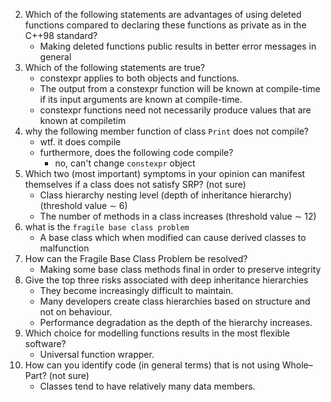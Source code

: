 2. Which of the following statements are advantages of using deleted functions compared to declaring these functions as private as in the C++98 standard?
    - Making deleted functions public results in better error messages in general
4. Which of the following statements are true?
    - constexpr applies to both objects and functions.
    - The output from a constexpr function will be known at compile-time if its input arguments are known at compile-time.
    - constexpr functions need not necessarily produce values that are known at compiletim
5. why the following member function of class `Print` does not compile?
    - wtf. it does compile
    - furthermore, does the following code compile?
        - no, can't change `constexpr` object
6. Which two (most important) symptoms in your opinion can manifest themselves if a class does not satisfy SRP? (not sure)
    -  Class hierarchy nesting level (depth of inheritance hierarchy) (threshold value ∼ 6)
    - The number of methods in a class increases (threshold value ∼ 12)
7. what is the `fragile base class problem`
    - A base class which when modified can cause derived classes to malfunction
8. How can the Fragile Base Class Problem be resolved?
    - Making some base class methods final in order to preserve integrity
9. Give the top three risks associated with deep inheritance hierarchies
    - They become increasingly difficult to maintain.
    - Many developers create class hierarchies based on structure and not on behaviour.
    - Performance degradation as the depth of the hierarchy increases.
10. Which choice for modelling functions results in the most flexible software?
    - Universal function wrapper.
11. How can you identify code (in general terms) that is not using Whole–Part? (not sure)
    - Classes tend to have relatively many data members.